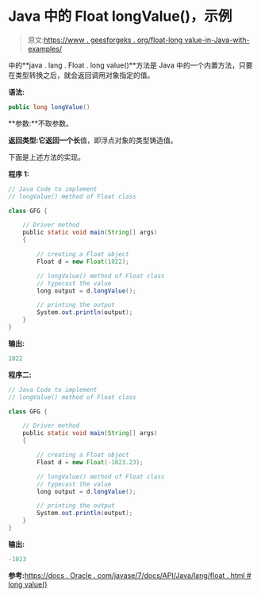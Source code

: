 # Java 中的 Float longValue()，示例

> 原文:[https://www . geesforgeks . org/float-long value-in-Java-with-examples/](https://www.geeksforgeeks.org/float-longvalue-in-java-with-examples/)

中的**java . lang . Float . long value()**方法是 Java 中的一个内置方法，只要在类型转换之后，就会返回调用对象指定的值。

**语法:**

```java
public long longValue()

```

**参数:**不取参数。

**返回类型:**它返回一个**长**值，即浮点对象的类型铸造值。

下面是上述方法的实现。

**程序 1:**

```java
// Java Code to implement
// longValue() method of Float class

class GFG {

    // Driver method
    public static void main(String[] args)
    {

        // creating a Float object
        Float d = new Float(1022);

        // longValue() method of Float class
        // typecast the value
        long output = d.longValue();

        // printing the output
        System.out.println(output);
    }
}
```

**输出:**

```java
1022

```

**程序二:**

```java
// Java Code to implement
// longValue() method of Float class

class GFG {

    // Driver method
    public static void main(String[] args)
    {

        // creating a Float object
        Float d = new Float(-1023.23);

        // longValue() method of Float class
        // typecast the value
        long output = d.longValue();

        // printing the output
        System.out.println(output);
    }
}
```

**输出:**

```java
-1023

```

**参考:**[https://docs . Oracle . com/javase/7/docs/API/Java/lang/float . html # long value()](https://docs.oracle.com/javase/7/docs/api/java/lang/Float.html#longValue())